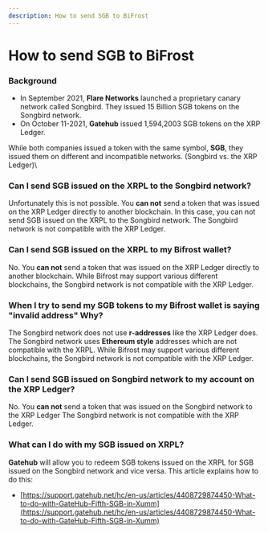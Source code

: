 ```yaml
---
description: How to send SGB to BiFrost
---
```


# How to send SGB to BiFrost

### **Background**

* In September 2021, **Flare Networks** launched a proprietary canary network called Songbird. They issued 15 Billion SGB tokens on the Songbird network.
* On October 11-2021, **Gatehub** issued 1,594,2003 SGB tokens on the XRP Ledger.

While both companies issued a token with the same symbol, **SGB**, they issued them on different and incompatible networks. (Songbird vs. the XRP Ledger)\


### **Can I send SGB issued on the XRPL to the Songbird network?**

Unfortunately this is not possible. You **can not** send a token that was issued on the XRP Ledger directly to another blockchain. In this case, you can not send SGB issued on the XRPL to the Songbird network. The Songbird network is not compatible with the XRP Ledger.&#x20;

### **Can I send SGB issued on the XRPL to my Bifrost wallet?**

No. You **can not** send a token that was issued on the XRP Ledger directly to another blockchain. While Bifrost may support various different blockchains, the Songbird network is not compatible with the XRP Ledger.

### **When I try to send my SGB tokens to my Bifrost wallet is saying "invalid address" Why?**

The Songbird network does not use **r-addresses** like the XRP Ledger does. The Songbird network uses **Ethereum style** addresses which are not compatible with the XRPL. While Bifrost may support various different blockchains, the Songbird network is not compatible with the XRP Ledger.

### **Can I send SGB issued on Songbird network to my account on the XRP Ledger?**

No. You **can not** send a token that was issued on the Songbird network to the XRP Ledger The Songbird network is not compatible with the XRP Ledger.&#x20;

### **What can I do with my SGB issued on XRPL?**

**Gatehub** will allow you to redeem SGB tokens issued on the XRPL for SGB issued on the Songbird network and vice versa. This article explains how to do this:

* [https://support.gatehub.net/hc/en-us/articles/4408729874450-What-to-do-with-GateHub-Fifth-SGB-in-Xumm](https://support.gatehub.net/hc/en-us/articles/4408729874450-What-to-do-with-GateHub-Fifth-SGB-in-Xumm)

&#x20;

